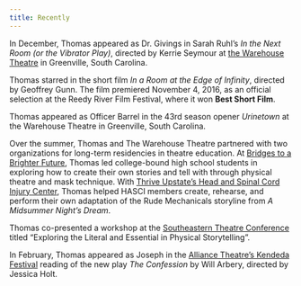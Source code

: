```yaml
---
title: Recently
---
```


In December, Thomas appeared as Dr. Givings in Sarah Ruhl’s *In the Next Room (or the Vibrator Play)*, directed by Kerrie Seymour at [the Warehouse Theatre](http://warehousetheatre.com/) in Greenville, South Carolina.

Thomas starred in the short film *In a Room at the Edge of Infinity*, directed by Geoffrey Gunn. The film premiered November 4, 2016, as an official selection at the Reedy River Film Festival, where it won **Best Short Film**.

Thomas appeared as Officer Barrel in the 43rd season opener *Urinetown* at the Warehouse Theatre in Greenville, South Carolina.

Over the summer, Thomas and The Warehouse Theatre partnered with two organizations for long-term residencies in theatre education. At [Bridges to a Brighter Future](http://www.bridgestoabrighterfuture.org/), Thomas led college-bound high school students in exploring how to create their own stories and tell with through physical theatre and mask technique. With [Thrive Upstate’s Head and Spinal Cord Injury Center](http://thriveupstate.org/life/hasci-services/), Thomas helped HASCI members create, rehearse, and perform their own adaptation of the Rude Mechanicals storyline from *A Midsummer Night’s Dream*.

Thomas co-presented a workshop at the [Southeastern Theatre Conference](http://www.setc.org/) titled “Exploring the Literal and Essential in Physical Storytelling”.

In February, Thomas appeared as Joseph in the [Alliance Theatre’s Kendeda Festival](http://alliancetheatre.org/content/the-confession) reading of the new play *The Confession* by Will Arbery, directed by Jessica Holt.
